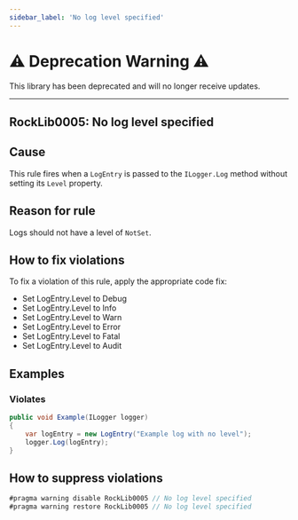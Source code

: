 ```yaml
---
sidebar_label: 'No log level specified'
---
```


# :warning: Deprecation Warning :warning:

This library has been deprecated and will no longer receive updates.

---

## RockLib0005: No log level specified

## Cause

This rule fires when a `LogEntry` is passed to the `ILogger.Log` method without setting its `Level` property.

## Reason for rule

Logs should not have a level of `NotSet`.

## How to fix violations

To fix a violation of this rule, apply the appropriate code fix:

- Set LogEntry.Level to Debug
- Set LogEntry.Level to Info
- Set LogEntry.Level to Warn
- Set LogEntry.Level to Error
- Set LogEntry.Level to Fatal
- Set LogEntry.Level to Audit

## Examples

### Violates

```csharp
public void Example(ILogger logger)
{
    var logEntry = new LogEntry("Example log with no level");
    logger.Log(logEntry);
}
```

## How to suppress violations

```csharp
#pragma warning disable RockLib0005 // No log level specified
#pragma warning restore RockLib0005 // No log level specified
```

